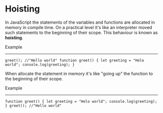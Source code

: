 # Hoisting

In JavaScript the statements of the variables and functions are allocated in memory in compile time. On a practical level it's like an interpreter moved such statements to the beginning of their scope. This behaviour is known as **hoisting**.

Example
***
`greet(); //"Hello world"
function greet() {
	let greeting = "Helo world";
	console.log(greeting);
}`

When allocate the statement in memory it's like "going up" the function to the beginning of their scope.

Example
***
`function greet() {
	let greeting = "Helo world";
	console.log(greeting);
}
greet(); //"Hello world"
`

